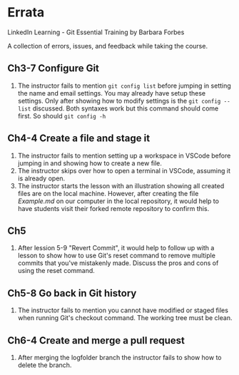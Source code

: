 # Errata
LinkedIn Learning - Git Essential Training by Barbara Forbes

A collection of errors, issues, and feedback while taking the course.

## Ch3-7 Configure Git
1. The instructor fails to mention `git config list` before jumping in setting the name and email settings. You may already have setup these settings. Only after showing how to modify settings is the `git config --list` discussed. Both syntaxes work but this command should come first. So should `git config -h`


## Ch4-4 Create a file and stage it
1. The instructor fails to mention setting up a workspace in VSCode before jumping in and showing how to create a new file.
2. The instructor skips over how to open a terminal in VSCode, assuming it is already open.
3. The instructor starts the lesson with an illustration showing all created files are on the local machine. However, after creating the file *Example.md* on our computer in the local repository, it would help to have students visit their forked remote repository to confirm this.

## Ch5
1. After lession 5-9 "Revert Commit", it would help to follow up with a lesson to show how to use Git's reset command to remove multiple commits that you've mistakenly made. Discuss the pros and cons of using the reset command.

## Ch5-8 Go back in Git history
1. The instructor fails to mention you cannot have modified or staged files when running Git's checkout command. The working tree must be clean.

## Ch6-4 Create and merge a pull request
1. After merging the logfolder branch the instructor fails to show how to delete the branch.
